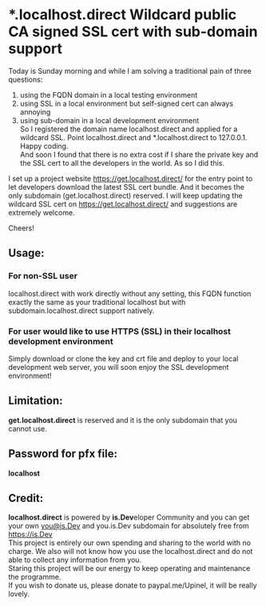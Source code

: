 # *.localhost.direct Wildcard public CA signed SSL cert with sub-domain support
Today is Sunday morning and while I am solving a traditional pain of three questions:
1. using the FQDN domain in a local testing environment
2. using SSL in a local environment but self-signed cert can always annoying 
3. using sub-domain in a local development environment  
So I registered the domain name localhost.direct and applied for a wildcard SSL. Point localhost.direct and *.localhost.direct to 127.0.0.1. Happy coding.  
And soon I found that there is no extra cost if I share the private key and the SSL cert to all the developers in the world. As so I did this.

I set up a project website https://get.localhost.direct/ for the entry point to let developers download the latest SSL cert bundle. And it becomes the only subdomain (get.localhost.direct) reserved. 
I will keep updating the wildcard SSL cert on https://get.localhost.direct/ and suggestions are extremely welcome.

Cheers!

## Usage:  
### For non-SSL user

localhost.direct with work directly without any setting, this FQDN function exactly the same as your traditional localhost  but with subdomain.localhost.direct support natively.


###  For user would like to use HTTPS (SSL) in their localhost development environment

Simply download or clone the key and crt file and deploy to your local development web server, you will soon enjoy the SSL development environment!

## Limitation:
**get.localhost.direct** is reserved and it is the only subdomain that you cannot use.

## Password for pfx file:  
**localhost**

## Credit:
**localhost.direct** is powered by **is.Dev**eloper Community and you can get your own you@is.Dev and you.is.Dev subdomain for absolutely free from https://is.Dev  
This project is entirely our own spending and sharing to the world with no charge. We also will not know how you use the localhost.direct and do not able to collect any information from you.  
Staring this project will be our energy to keep operating and maintenance the programme.  
If you wish to donate us, please donate to paypal.me/Upinel, it will be really lovely.
